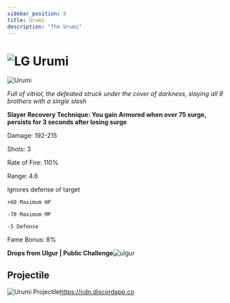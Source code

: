 ```yaml
---
sidebar_position: 6
title: Urumi
description: "The Urumi"
---
```


# ![LG](https://cdn.discordapp.com/attachments/1026159786313650256/1045193424116133948/Legendary_Bag.png) Urumi

![Urumi](https://vwiki.valorserver.com/api/item/picture/Urumi)

<i>Full of vitriol, the defeated struck under the cover of darkness, slaying all 9 brothers with a single slash</i>

**Slayer Recovery Technique: You gain Armored when over 75 surge, persists for 3 seconds after losing surge**

Damage: 192-215

Shots: 3

Rate of Fire: 110%

Range: 4.6

Ignores defense of target

    +60 Maximum HP

    -70 Maximum MP
        
    -5 Defense
    
Fame Bonus: 8%

**Drops from Ulgur | Public Challenge**![ulgur](https://cdn.discordapp.com/attachments/1107378591026655272/1108664101594464256/triangle_3.png)

## Projectile

![Urumi Projectile](https://cdn.discordapp.com/attachments/1160376179996496013/1170803383611969666/urumi.gif?ex=6591bd9f&is=657f489f&hm=03276a9e60c2111579ca2e553e8557e9b0d67adb241358b71f70b26b0e1af3f6&)https://cdn.discordapp.co
